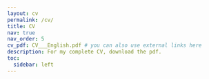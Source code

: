 ```yaml
---
layout: cv
permalink: /cv/
title: CV
nav: true
nav_order: 5
cv_pdf: CV___English.pdf # you can also use external links here
description: For my complete CV, download the pdf.
toc:
  sidebar: left
---
```

